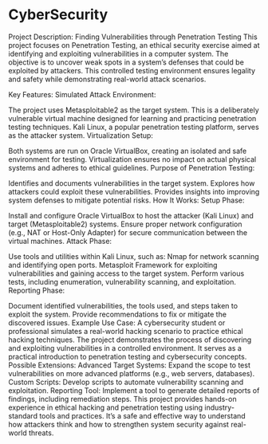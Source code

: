 # CyberSecurity
Project Description: Finding Vulnerabilities through Penetration Testing
This project focuses on Penetration Testing, an ethical security exercise aimed at identifying and exploiting vulnerabilities in a computer system. The objective is to uncover weak spots in a system’s defenses that could be exploited by attackers. This controlled testing environment ensures legality and safety while demonstrating real-world attack scenarios.

Key Features:
Simulated Attack Environment:

The project uses Metasploitable2 as the target system. This is a deliberately vulnerable virtual machine designed for learning and practicing penetration testing techniques.
Kali Linux, a popular penetration testing platform, serves as the attacker system.
Virtualization Setup:

Both systems are run on Oracle VirtualBox, creating an isolated and safe environment for testing.
Virtualization ensures no impact on actual physical systems and adheres to ethical guidelines.
Purpose of Penetration Testing:

Identifies and documents vulnerabilities in the target system.
Explores how attackers could exploit these vulnerabilities.
Provides insights into improving system defenses to mitigate potential risks.
How It Works:
Setup Phase:

Install and configure Oracle VirtualBox to host the attacker (Kali Linux) and target (Metasploitable2) systems.
Ensure proper network configuration (e.g., NAT or Host-Only Adapter) for secure communication between the virtual machines.
Attack Phase:

Use tools and utilities within Kali Linux, such as:
Nmap for network scanning and identifying open ports.
Metasploit Framework for exploiting vulnerabilities and gaining access to the target system.
Perform various tests, including enumeration, vulnerability scanning, and exploitation.
Reporting Phase:

Document identified vulnerabilities, the tools used, and steps taken to exploit the system.
Provide recommendations to fix or mitigate the discovered issues.
Example Use Case:
A cybersecurity student or professional simulates a real-world hacking scenario to practice ethical hacking techniques.
The project demonstrates the process of discovering and exploiting vulnerabilities in a controlled environment.
It serves as a practical introduction to penetration testing and cybersecurity concepts.
Possible Extensions:
Advanced Target Systems: Expand the scope to test vulnerabilities on more advanced platforms (e.g., web servers, databases).
Custom Scripts: Develop scripts to automate vulnerability scanning and exploitation.
Reporting Tool: Implement a tool to generate detailed reports of findings, including remediation steps.
This project provides hands-on experience in ethical hacking and penetration testing using industry-standard tools and practices. It’s a safe and effective way to understand how attackers think and how to strengthen system security against real-world threats.

